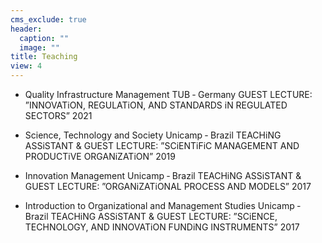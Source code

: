 ```yaml
---
cms_exclude: true
header:
  caption: ""
  image: ""
title: Teaching
view: 4
---
```



- Quality Infrastructure Management TUB ‑ Germany
GUEST LECTURE: ”INNOVATiON, REGULATiON, AND STANDARDS iN REGULATED SECTORS” 2021

- Science, Technology and Society Unicamp ‑ Brazil
TEACHiNG ASSiSTANT & GUEST LECTURE: ”SCiENTiFiC MANAGEMENT AND PRODUCTiVE ORGANiZATiON” 2019
- Innovation Management Unicamp ‑ Brazil
TEACHiNG ASSiSTANT & GUEST LECTURE: ”ORGANiZATiONAL PROCESS AND MODELS” 2017

- Introduction to Organizational and Management Studies Unicamp ‑ Brazil
TEACHiNG ASSiSTANT & GUEST LECTURE: ”SCiENCE, TECHNOLOGY, AND INNOVATiON FUNDiNG INSTRUMENTS” 2017
